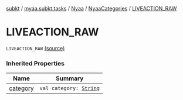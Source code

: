[subkt](../../../index.md) / [myaa.subkt.tasks](../../index.md) / [Nyaa](../index.md) / [NyaaCategories](index.md) / [LIVEACTION_RAW](./-l-i-v-e-a-c-t-i-o-n_-r-a-w.md)

# LIVEACTION_RAW

`LIVEACTION_RAW` [(source)](https://github.com/Myaamori/SubKt/blob/0.1.12/src/main/kotlin/myaa/subkt/tasks/tasks.kt#L793)

### Inherited Properties

| Name | Summary |
|---|---|
| [category](category.md) | `val category: `[`String`](https://kotlinlang.org/api/latest/jvm/stdlib/kotlin/-string/index.html) |
